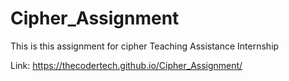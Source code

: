 # Cipher_Assignment
This is this assignment for cipher Teaching Assistance Internship

Link: https://thecodertech.github.io/Cipher_Assignment/
